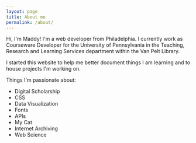 ```yaml
---
layout: page
title: About me
permalink: /about/
---
```



Hi, I'm Maddy! I'm a web developer from Philadelphia. I currently work as Courseware Developer for the University of Pennsylvania in the Teaching, Research and Learning Services department within the Van Pelt Library.

I started this website to help me better document things I am learning and to house projects I'm working on.


Things I'm passionate about:
* Digital Scholarship
* CSS
* Data Visualization
* Fonts
* APIs
* My Cat
* Internet Archiving
* Web Science
